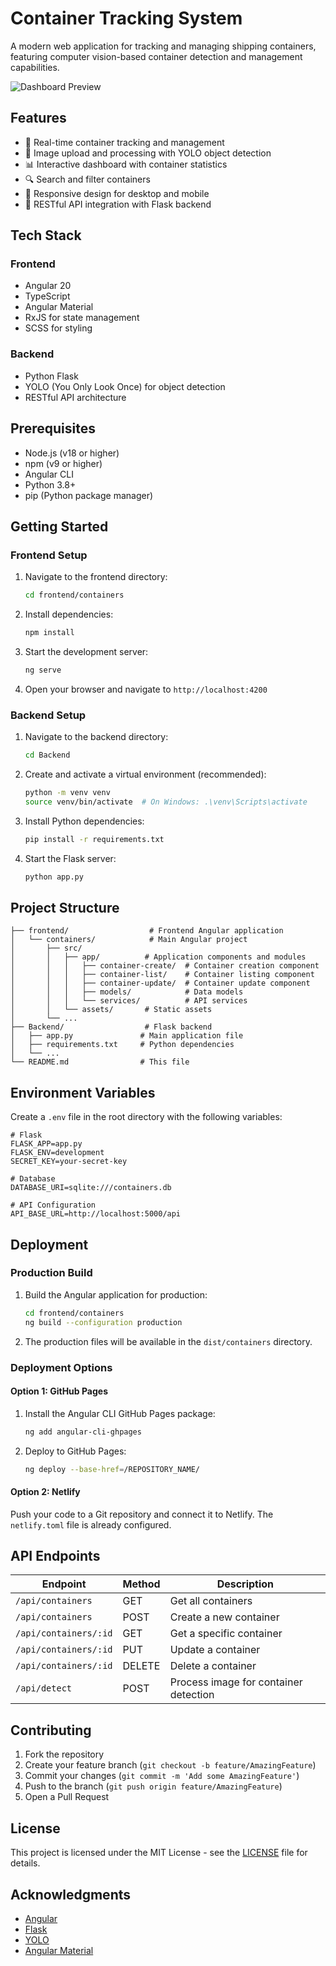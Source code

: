 # Container Tracking System

A modern web application for tracking and managing shipping containers, featuring computer vision-based container detection and management capabilities.

![Dashboard Preview](frontend/containers/src/assets/images/dashboard-preview.png)

## Features

- 🚢 Real-time container tracking and management
- 📸 Image upload and processing with YOLO object detection
- 📊 Interactive dashboard with container statistics
- 🔍 Search and filter containers
- 📱 Responsive design for desktop and mobile
- 🔄 RESTful API integration with Flask backend

## Tech Stack

### Frontend
- Angular 20
- TypeScript
- Angular Material
- RxJS for state management
- SCSS for styling

### Backend
- Python Flask
- YOLO (You Only Look Once) for object detection
- RESTful API architecture

## Prerequisites

- Node.js (v18 or higher)
- npm (v9 or higher)
- Angular CLI
- Python 3.8+
- pip (Python package manager)

## Getting Started

### Frontend Setup

1. Navigate to the frontend directory:
   ```bash
   cd frontend/containers
   ```

2. Install dependencies:
   ```bash
   npm install
   ```

3. Start the development server:
   ```bash
   ng serve
   ```

4. Open your browser and navigate to `http://localhost:4200`

### Backend Setup

1. Navigate to the backend directory:
   ```bash
   cd Backend
   ```

2. Create and activate a virtual environment (recommended):
   ```bash
   python -m venv venv
   source venv/bin/activate  # On Windows: .\venv\Scripts\activate
   ```

3. Install Python dependencies:
   ```bash
   pip install -r requirements.txt
   ```

4. Start the Flask server:
   ```bash
   python app.py
   ```

## Project Structure

```
├── frontend/                  # Frontend Angular application
│   └── containers/            # Main Angular project
│       ├── src/
│       │   ├── app/          # Application components and modules
│       │   │   ├── container-create/  # Container creation component
│       │   │   ├── container-list/    # Container listing component
│       │   │   ├── container-update/  # Container update component
│       │   │   ├── models/            # Data models
│       │   │   └── services/          # API services
│       │   └── assets/       # Static assets
│       └── ...
├── Backend/                  # Flask backend
│   ├── app.py               # Main application file
│   ├── requirements.txt     # Python dependencies
│   └── ...
└── README.md                # This file
```

## Environment Variables

Create a `.env` file in the root directory with the following variables:

```
# Flask
FLASK_APP=app.py
FLASK_ENV=development
SECRET_KEY=your-secret-key

# Database
DATABASE_URI=sqlite:///containers.db

# API Configuration
API_BASE_URL=http://localhost:5000/api
```

## Deployment

### Production Build

1. Build the Angular application for production:
   ```bash
   cd frontend/containers
   ng build --configuration production
   ```

2. The production files will be available in the `dist/containers` directory.

### Deployment Options

#### Option 1: GitHub Pages

1. Install the Angular CLI GitHub Pages package:
   ```bash
   ng add angular-cli-ghpages
   ```

2. Deploy to GitHub Pages:
   ```bash
   ng deploy --base-href=/REPOSITORY_NAME/
   ```

#### Option 2: Netlify

Push your code to a Git repository and connect it to Netlify. The `netlify.toml` file is already configured.

## API Endpoints

| Endpoint | Method | Description |
|----------|--------|-------------|
| `/api/containers` | GET | Get all containers |
| `/api/containers` | POST | Create a new container |
| `/api/containers/:id` | GET | Get a specific container |
| `/api/containers/:id` | PUT | Update a container |
| `/api/containers/:id` | DELETE | Delete a container |
| `/api/detect` | POST | Process image for container detection |

## Contributing

1. Fork the repository
2. Create your feature branch (`git checkout -b feature/AmazingFeature`)
3. Commit your changes (`git commit -m 'Add some AmazingFeature'`)
4. Push to the branch (`git push origin feature/AmazingFeature`)
5. Open a Pull Request

## License

This project is licensed under the MIT License - see the [LICENSE](LICENSE) file for details.

## Acknowledgments

- [Angular](https://angular.io/)
- [Flask](https://flask.palletsprojects.com/)
- [YOLO](https://pjreddie.com/darknet/yolo/)
- [Angular Material](https://material.angular.io/)
